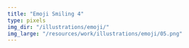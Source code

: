 ```yaml
---
title: "Emoji Smiling 4"
type: pixels
img_dir: "/illustrations/emoji/"
img_large: "/resources/work/illustrations/emoji/05.png"
---
```

